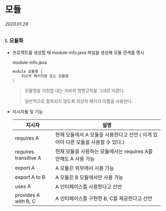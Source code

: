 # 모듈

###### 2020.01.28

### I. 모듈화

- 프로젝트를 생성할 때 module-info.java 파일을 생성해 모듈 관계를 명시

    module-info.java
    ```java
    module 모듈명 {
        지시자 패키지명 또는 모듈명
    }
    ```
    >모듈명을 지정할 대는 자바의 명명규칙을 그대로 따른다.
    >
    >일반적으로 중복되지 않도록 최상위 패키지 이름을 사용한다.

- 지시자들 및 기능

    |지시자 | 설명 |
    |---|---|
    |requires A | 현재 모듈에서 A 모듈을 사용한다고 선언 ( 이게 있어야 다른 모듈을 사용할 수 있다.) |
    |requires transitive A | 현재 모듈을 사용하는 모듈에서는 requires A를 안해도 A 사용 가능 |
    |export A | A 모듈은 외부에서 사용 가능|
    |export A to B |A 모듈은 B 모듈에서만 사용 가능|
    |uses A |A 인터페이스를 사용한다고 선언 | 
    |provides A with B, C | A 인터페이스를 구현한 B, C를 제공한다고 선언 |